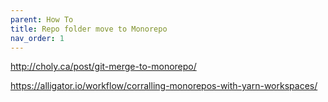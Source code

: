 ```yaml
---
parent: How To
title: Repo folder move to Monorepo
nav_order: 1
---
```



http://choly.ca/post/git-merge-to-monorepo/

https://alligator.io/workflow/corralling-monorepos-with-yarn-workspaces/

